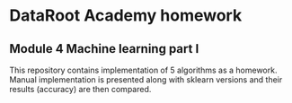 # DataRoot Academy homework
## Module 4 Machine learning part I
This repository contains implementation of 5 algorithms as a homework. Manual implementation is presented along with sklearn versions and their results (accuracy) are then compared.

